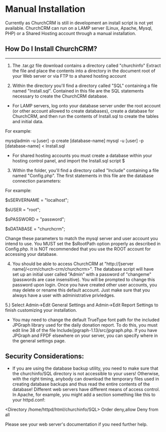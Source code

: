 # Manual Installation

Currently as ChurchCRM is still in development an install script is not yet available. ChurchCRM can run on a LAMP server (Linux, Apache, Mysql, PHP) or a Shared Hosting account through a manual installation.

## How Do I Install ChurchCRM?
--------------------
1. The .tar.gz file download contains a directory called "churchinfo"
Extract the file and place the contents into a directory in the document root of your Web server or via FTP to a shared hosting account

2. Within the directory you'll find a directory called "SQL"
containing a file named "Install.sql". Contained in this file are
the SQL statements necessary to create the ChurchCRM database.

 - For LAMP servers, log onto your database server under the root account (or other account
allowed to create databases), create a database for ChurchCRM, and
then run the contents of Install.sql to create the tables and initial
data.

For example:

mysqladmin -u [user] -p create [database-name]
mysql -u [user] -p [database-name] < Install.sql

 - For shared hosting accounts you must create a database within your hosting control panel, and import the Install.sql script $


3) Within the folder, you'll find a directory called "Include"
containing a file named "Config.php". The first statements in this
file are the database connection parameters:

For example:

$sSERVERNAME = "localhost";

$sUSER = "root";

$sPASSWORD = "password";

$sDATABASE = "churchcrm";

Change these parameters to match the mysql server and user account you
intend to use.  You MUST set the $sRootPath option properly as described
in Config.php.  It is NOT recommended that you use the ROOT account for
accessing your database.


4) You should be able to access ChurchCRM at "http://[server
name]/<crm/church-crm/churchcrm>". The database script will have set up
an initial user called "Admin" with a password of
"changeme" (passwords are case insensitive). You will be prompted
to change this password upon login.  Once you have created other user
accounts, you may delete or rename this default account.  Just make
sure that you always have a user with administrative privledges.

5.) Select Admin->Edit General Settings and Admin->Edit Report Settings
to finish customizing your installation.

- You may need to change the default TrueType font path for the included
JPGraph library used for the daily donation report.  To do this, you must
edit line 38 of the file Include/jpgraph-1.13/src/jpgraph.php.  If you
have JPGraph and FPDF elsewhere on your server, you can specify where in
the general settings page.

Security Considerations:
---------------------
- If you are using the database backup utility, you need to make sure
that the churchinfo/SQL directory is not accessible to your users!
Otherwise, with the right timing, anybody can download the temporary
files used in creating database backups and thus read the entire contents
of the database!  Different web servers have different means of access
control.  In Apache, for example, you might add a section something
like this to your httpd.conf:

<Directory /home/httpd/html/churchinfo/SQL>
 Order deny,allow
 Deny from all
</Directory>

Please see your web server's documentation if you need further help.
